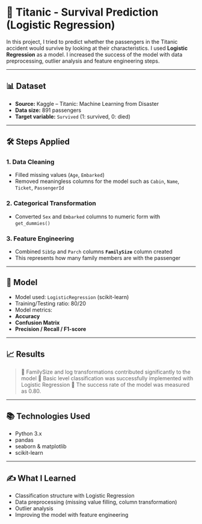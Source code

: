 # 🚢 Titanic - Survival Prediction (Logistic Regression)

In this project, I tried to predict whether the passengers in the Titanic accident would survive by looking at their characteristics. I used **Logistic Regression** as a model. I increased the success of the model with data preprocessing, outlier analysis and feature engineering steps.

---

## 📊 Dataset

- **Source:** Kaggle – Titanic: Machine Learning from Disaster
- **Data size:** 891 passengers
- **Target variable:** `Survived` (1: survived, 0: died)

---

## 🛠️ Steps Applied

### 1. Data Cleaning

- Filled missing values ​​(`Age`, `Embarked`)
- Removed meaningless columns for the model such as `Cabin`, `Name`, `Ticket`, `PassengerId`

### 2. Categorical Transformation

- Converted `Sex` and `Embarked` columns to numeric form with `get_dummies()`

### 3. Feature Engineering

- Combined `SibSp` and `Parch` columns **`FamilySize`** column created
- This represents how many family members are with the passenger

---

## 🤖 Model

- Model used: `LogisticRegression` (scikit-learn)
- Training/Testing ratio: 80/20
- Model metrics:
- **Accuracy**
- **Confusion Matrix**
- **Precision / Recall / F1-score**

---

## 📈 Results
> 🔹 FamilySize and log transformations contributed significantly to the model 
> 🔹 Basic level classification was successfully implemented with Logistic Regression
> 🔹 The success rate of the model was measured as 0.80.

---

## 📚 Technologies Used

- Python 3.x
- pandas
- seaborn & matplotlib
- scikit-learn

---

## ✍️ What I Learned

- Classification structure with Logistic Regression
- Data preprocessing (missing value filling, column transformation)
- Outlier analysis
- Improving the model with feature engineering
